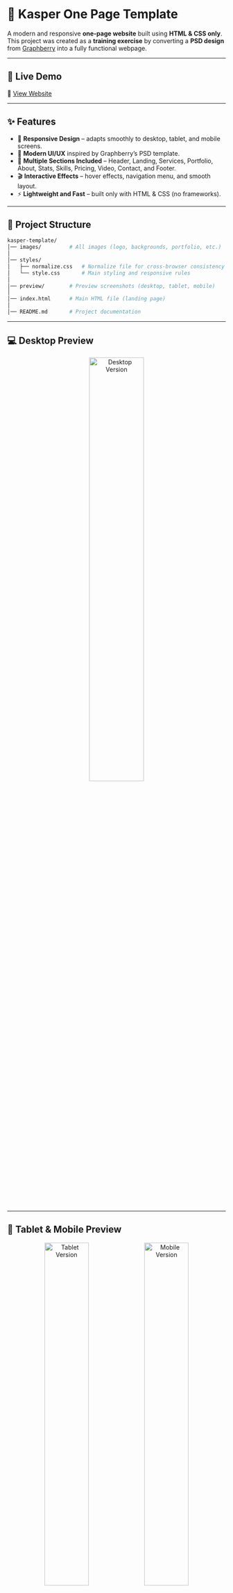 # 🎨 Kasper One Page Template  

A modern and responsive **one-page website** built using **HTML & CSS only**.  
This project was created as a **training exercise** by converting a **PSD design** from [Graphberry](https://www.graphberry.com/item/kasper-one-page-psd-template) into a fully functional webpage.  

---

## 🚀 Live Demo  
🔗 [View Website](https://nabil-hany22.github.io/Kasper-Template/)  

---

## ✨ Features  
- 📱 **Responsive Design** – adapts smoothly to desktop, tablet, and mobile screens.  
- 🎨 **Modern UI/UX** inspired by Graphberry’s PSD template.  
- 📂 **Multiple Sections Included** – Header, Landing, Services, Portfolio, About, Stats, Skills, Pricing, Video, Contact, and Footer.  
- 🎬 **Interactive Effects** – hover effects, navigation menu, and smooth layout.  
- ⚡ **Lightweight and Fast** – built only with HTML & CSS (no frameworks).  

---

## 📂 Project Structure  

```bash
kasper-template/
│── images/         # All images (logo, backgrounds, portfolio, etc.)
│
│── styles/         
│   ├── normalize.css   # Normalize file for cross-browser consistency
│   └── style.css       # Main styling and responsive rules
│
│── preview/        # Preview screenshots (desktop, tablet, mobile)
│
│── index.html      # Main HTML file (landing page)
│
│── README.md       # Project documentation
```

---

## 💻 Desktop Preview  

<p align="center">
  <img src="./preview/desktop-preview.png" alt="Desktop Version" width="50%">
</p>

---

## 📱 Tablet & Mobile Preview  
<p align="center">
  <img src="./preview/tablet-preview.png" alt="Tablet Version" width="45%" align="top">
  <img src="./preview/mobile-preview.png" alt="Mobile Version" width="45%" align="top">
</p>

---

## 🛠️ Built With  
- **HTML5**  
- **CSS3**  

---

## 📬 Contact  

📧 Email: [nhany474@gmail.com](mailto:nhany474@gmail.com)  
🔗 LinkedIn: [Nabil El-Amrawy](https://www.linkedin.com/in/nabil-el-amrawy/)  
🐦 Twitter: [@Nabil_Hany22](https://x.com/Nabil_Hany22)  
📸 Instagram: [@nabil.hany22](https://www.instagram.com/nabil.hany22/)  
💻 GitHub: [Nabil-Hany22](https://github.com/Nabil-Hany22)  
